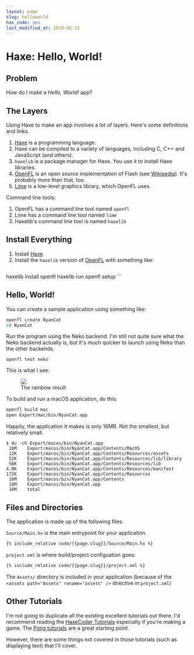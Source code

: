 ```yaml
---
layout: page
slug: helloworld
has_code: yes
last_modified_at: 2018-08-13
---
```


# Haxe: Hello, World!

## Problem

How do I make a *Hello, World!* app?

## The Layers

Using Haxe to make an app involves a lot of layers.  Here's some definitions and links.

1. [Haxe](https://haxe.org/) is a programming language.
1. Haxe can be compiled to a variety of languages, including C, C++ and JavaScript (and others).
1. `haxelib` is a package manager for Haxe.  You use it to install Haxe libraries.
1. [OpenFL](http://www.openfl.org/) is an open source implementation of Flash (see [Wikipedia](https://en.wikipedia.org/wiki/OpenFL)).  It's probably more than that, too.
1. [Lime](https://github.com/openfl/lime) is a low-level graphics library, which OpenFL uses.

Command line tools:

1. OpenFL has a command line tool named `openfl`
1. Lime has a command line tool named `lime`
1. Haxelib's command line tool is named `haxelib`

## Install Everything

1. Install [Haxe](https://haxe.org/download/)
1. Install the `haxelib` version of [OpenFL](http://www.openfl.org/download/) with something like:
    ```bash
haxelib install openfl
haxelib run openfl setup
    ```

## Hello, World!

You can create a sample application using something like:

```bash
openfl create NyanCat
cd NyanCat
```

Run the program using the Neko backend.  I'm still not quite sure what the Neko backend actually is, but it's much quicker to launch using Neko than the other backends.

```
openfl test neko
```

This is what I see:

<figure>
   <img src="img/{{page.slug}}/nyan.gif" /> 
   <figcaption>The rainbow result</figcaption>
</figure>

To build and run a macOS application, do this:

```bash
openfl build mac
open Export/mac/bin/NyanCat.app
```

Happily, the application it makes is only 16MB.  Not the smallest, but relatively small.

```
$ du -ch Export/macos/bin/NyanCat.app
 16M    Export/macos/bin/NyanCat.app/Contents/MacOS
 12K    Export/macos/bin/NyanCat.app/Contents/Resources/assets
 52K    Export/macos/bin/NyanCat.app/Contents/Resources/lib/library
 56K    Export/macos/bin/NyanCat.app/Contents/Resources/lib
4.0K    Export/macos/bin/NyanCat.app/Contents/Resources/manifest
172K    Export/macos/bin/NyanCat.app/Contents/Resources
 16M    Export/macos/bin/NyanCat.app/Contents
 16M    Export/macos/bin/NyanCat.app
 16M    total
```

## Files and Directories

The application is made up of the following files:

`Source/Main.hx` is the main entrypoint for your application.

```haxe
{% include_relative code/{{page.slug}}/Source/Main.hx %}
```

`project.xml` is where build/project configuation goes:

```xml
{% include_relative code/{{page.slug}}/project.xml %}
```

The `Assets/` directory is included in your application (because of the `<assets path="Assets" rename="assets" />` directive in `project.xml`)

## Other Tutorials

I'm not going to duplicate all the existing excellent tutorials out there.  I'd recommend reading the [HaxeCoder Tutorials](https://keyreal-code.github.io/haxecoder-tutorials/) especially if you're making a game.  The [Pong tutorials](https://keyreal-code.github.io/haxecoder-tutorials/07_how_to_make_a_pong_game_in_haxe_and_openfl_part_1.html) are a great starting point.

However, there are some things not covered in those tutorials (such as displaying text) that I'll cover.
